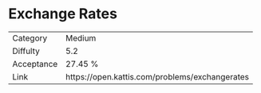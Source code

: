 # Exchange Rates

<table>
    <tr>
        <td>Category</td>
        <td>Medium</td>
    </tr>
    <tr>
        <td>Diffulty</td>
        <td>5.2</td>
    </tr>
    <tr>
        <td>Acceptance</td>
        <td>27.45 %</td>
    </tr>
    <tr>
        <td>Link</td>
        <td>https://open.kattis.com/problems/exchangerates</td>
    </tr>
</table>